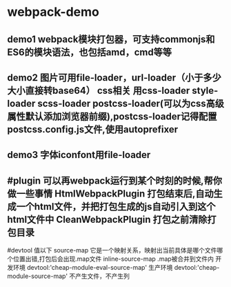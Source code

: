 # webpack-demo
demo1 webpack模块打包器，可支持commonjs和ES6的模块语法，也包括amd，cmd等等
---
demo2 图片可用file-loader，url-loader（小于多少大小直接转base64）
      css相关 用css-loader style-loader scss-loader postcss-loader(可以为css高级属性默认添加浏览器前缀),postcss-loader记得配置postcss.config.js文件,使用autoprefixer
---
demo3 字体iconfont用file-loader
---
#plugin 可以再webpack运行到某个时刻的时候,帮你做一些事情
HtmlWebpackPlugin 打包结束后,自动生成一个html文件，并把打包生成的js自动引入到这个html文件中
CleanWebpackPlugin 打包之前清除打包目录
---
#devtool 值以下
source-map 它是一个映射关系，映射出当前具体是哪个文件哪个位置出错,打包后会出现.map文件
inline-source-map .map被合并到文件内
开发环境 devtool:'cheap-module-eval-source-map'
生产环境 devtool:'cheap-module-source-map' 不产生文件，不产生列
